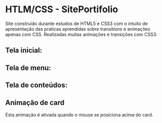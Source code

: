 # HTLM/CSS - SitePortifolio
Site construído durante estudos de HTML5 e CSS3 com o intuito de apresentação das praticas aprendidas sobre transitions e animações apenas com CSS. Realizadas muitas animações e transições com CSS3.



## Tela inicial:





## Tela de menu:





## Tela de conteúdos:





## Animação de card



Esta animação é ativada quando o mouse se posiciona acima do card.
